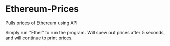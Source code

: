 # Ethereum-Prices
Pulls prices of Ethereum using API

Simply run "Ether" to run the program. Will spew out prices after 5 seconds, and will continue to print prices.
